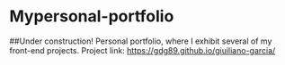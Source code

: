 # Mypersonal-portfolio
##Under construction!
Personal portfolio, where I exhibit several of my front-end projects.
Project link: https://gdg89.github.io/giuiliano-garcia/
